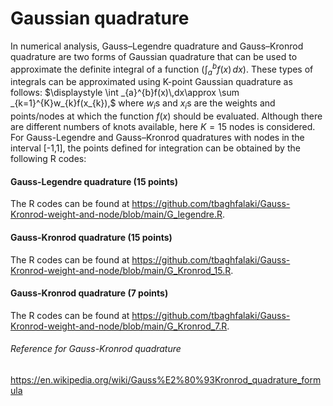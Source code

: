 # Gaussian quadrature
In numerical analysis, Gauss–Legendre quadrature and Gauss–Kronrod quadrature are two forms of Gaussian quadrature that can be  used to approximate the definite integral of a function ($`\int _{a}^{b}f(x)\,dx`$). These types of integrals can be approximated using K-point Gaussian quadrature as follows:
 $`\displaystyle \int _{a}^{b}f(x)\,dx\approx \sum _{k=1}^{K}w_{k}f(x_{k}),`$
where $`w_i`$s and $`x_i`$s are the weights and points/nodes at which the function $`f(x)`$ should be evaluated.
Although there are different numbers of knots available, here $K=15$ nodes is considered. For Gauss-Legendre and Gauss–Kronrod  quadratures with nodes in the interval [-1,1], the points defined for integration can be obtained by the following R codes:
#### Gauss-Legendre quadrature (15 points)
 The R codes can be found at https://github.com/tbaghfalaki/Gauss-Kronrod-weight-and-node/blob/main/G_legendre.R.
#### Gauss-Kronrod quadrature (15 points)
 The R codes can be found at https://github.com/tbaghfalaki/Gauss-Kronrod-weight-and-node/blob/main/G_Kronrod_15.R. 
#### Gauss-Kronrod quadrature (7 points)
 The R codes can be found at https://github.com/tbaghfalaki/Gauss-Kronrod-weight-and-node/blob/main/G_Kronrod_7.R. 


 ###### Reference for Gauss-Kronrod quadrature
 https://en.wikipedia.org/wiki/Gauss%E2%80%93Kronrod_quadrature_formula
 
